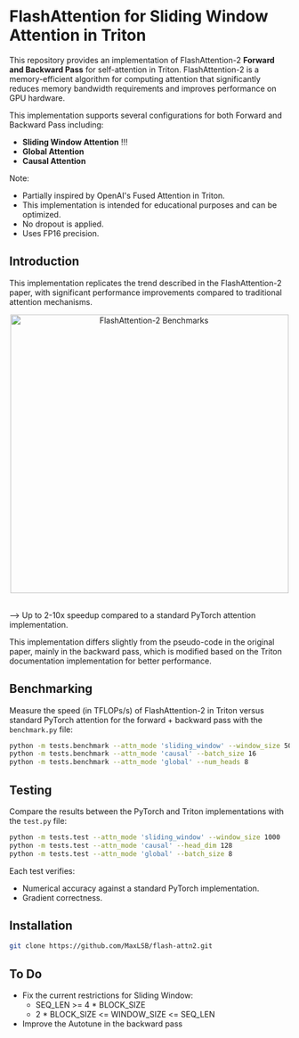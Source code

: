 # FlashAttention for Sliding Window Attention in Triton 

This repository provides an implementation of FlashAttention-2 **Forward and Backward Pass** for self-attention in Triton. FlashAttention-2 is a memory-efficient algorithm for computing attention that significantly reduces memory bandwidth requirements and improves performance on GPU hardware.

This implementation supports several configurations for both Forward and Backward Pass including:

- **Sliding Window Attention** !!!
- **Global Attention**
- **Causal Attention**

Note:
- Partially inspired by OpenAI's Fused Attention in Triton.
- This implementation is intended for educational purposes and can be optimized.
- No dropout is applied.
- Uses FP16 precision.

## Introduction

This implementation replicates the trend described in the FlashAttention-2 paper, with significant performance improvements compared to traditional attention mechanisms.

<div align="center">
  <img src="media/benchmark.png" alt="FlashAttention-2 Benchmarks" width="500" />
</div>

<br>

--> Up to 2-10x speedup compared to a standard PyTorch attention implementation.

This implementation differs slightly from the pseudo-code in the original paper, mainly in the backward pass, which is modified based on the Triton documentation implementation for better performance.

## Benchmarking

Measure the speed (in TFLOPs/s) of FlashAttention-2 in Triton versus standard PyTorch attention for the forward + backward pass with the `benchmark.py` file:

```bash
python -m tests.benchmark --attn_mode 'sliding_window' --window_size 500
python -m tests.benchmark --attn_mode 'causal' --batch_size 16
python -m tests.benchmark --attn_mode 'global' --num_heads 8
```

## Testing

Compare the results between the PyTorch and Triton implementations with the `test.py` file:

```bash
python -m tests.test --attn_mode 'sliding_window' --window_size 1000
python -m tests.test --attn_mode 'causal' --head_dim 128
python -m tests.test --attn_mode 'global' --batch_size 8
```

Each test verifies:
- Numerical accuracy against a standard PyTorch implementation.
- Gradient correctness.

## Installation

```bash
git clone https://github.com/MaxLSB/flash-attn2.git
```

## To Do

- Fix the current restrictions for Sliding Window:
  - SEQ_LEN >= 4 * BLOCK_SIZE
  - 2 * BLOCK_SIZE <= WINDOW_SIZE <= SEQ_LEN 
- Improve the Autotune in the backward pass




<!-- Other ideas:
- Multi-Head Latent Flash Attention
- GQA Flash Attention
- Native Sparse Attention with Flash Attention -->
